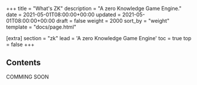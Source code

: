 +++
title = "What's ZK"
description = "A zero Knowledge Game Engine."
date = 2021-05-01T08:00:00+00:00
updated = 2021-05-01T08:00:00+00:00
draft = false
weight = 2000
sort_by = "weight"
template = "docs/page.html"

[extra]
section = "zk"
lead = 'A zero Knowledge Game Engine'
toc = true
top = false
+++

## Contents
COMMING SOON
